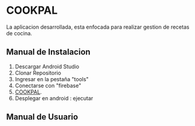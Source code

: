# COOKPAL 

La aplicacion desarrollada, esta enfocada para realizar gestion de recetas de cocina.

## Manual de Instalacion

1. Descargar Android Studio
2. Clonar Repositorio
3. Ingresar en la pestaña "tools"
4. Conectarse con "firebase"
5. [COOKPAL](https://github.com/kevinpinan/CookPal_Tes).
6. Desplegar en android : ejecutar

## Manual de Usuario



